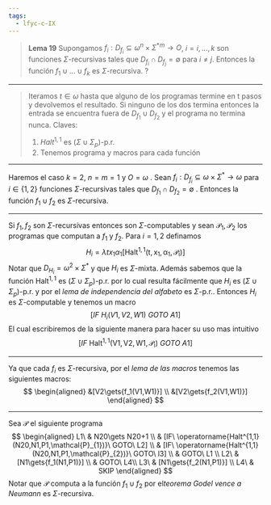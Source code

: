 ```yaml
---
tags:
  - lfyc-c-IX
---
```

> **Lema 19** Supongamos $f_i:D_{f_i}\subseteq{\omega^n\times\Sigma^{*m}}\to{O}$, $i=i,\dots,k$ son funciones $\Sigma\text{-recursivas}$ tales que $D_{f_i}\cap{D_{f_j}}=\emptyset$ para $i\neq{j}$. Entonces la función $f_1\cup\dots\cup{f_k}$ es $\Sigma\text{-recursiva}$.
?

---
> Iteramos $t\in\omega$ hasta que alguno de los programas termine en t pasos y devolvemos el resultado. Si ninguno de los dos termina entonces la entrada se encuentra fuera de $D_{f_1}\cup{D_{f_2}}$  y el programa no termina nunca.
 > Claves:
 > 1. ${Halt}^{1,1}$ es $(\Sigma\cup\Sigma_{p})$-p.r.
 > 2. Tenemos programa y macros para cada función 
 
 - - - 
Haremos el caso $k=2$, $n=m=1$ y $O=\omega$ . Sean $f_i:D_{f_i}\subseteq{\omega\times\Sigma^{\ast}}\to{\omega}$ para $i\in\{1,2\}$ funciones $\Sigma\text{-recursivas}$ tales que $D_{f_1}\cap{D_{f_2}}=\emptyset$ . Entonces la función $f_1\cup{f_2}$ es $\Sigma\text{-recursiva}$.
 - - -
Si $f_1,{f_2}$ son $\Sigma\text{-recursivas}$ entonces son $\Sigma\text{-computables}$ y sean $\mathcal{P}_1,\mathcal{P}_2$ los programas que computan a $f_1$ y ${f_2}$. Para $i=1,2$ definamos
$$
H_i=\lambda{tx_1\alpha_1}[\operatorname{Halt^{1,1}(t,x_1,\alpha_1,\mathcal{P}_{i})}]
$$
Notar que $D_{H_{i}}=\omega^{2}\times\Sigma^{\ast}$ y que $H_{i}$ es $\Sigma$-mixta. Además sabemos que la función $\operatorname{Halt^{1,1}}$ es $(\Sigma\cup\Sigma_{p})$-p.r. por lo cual resulta fácilmente que $H_{i}$ es $(\Sigma\cup\Sigma_{p})$-p.r. y por el *lema de independencia del alfabeto* es $\Sigma$-p.r.. Entonces $H_{i}$ es $\Sigma$-computable y tenemos un macro
$$
[IF\ H_i(V1,V2,W1)\ GOTO\ A1]
$$
El cual escribiremos de la siguiente manera para hacer su uso mas intuitivo
$$
[IF\ \operatorname{Halt^{1,1}(V1,V2,W1,\mathcal{P}_{i})}\ GOTO\ A1]
$$
 - - - 
Ya que cada $f_i$ es $\Sigma$-recursiva, por el *lema de las macros* tenemos las siguientes macros:
$$
\begin{aligned}
&[V2\gets{f_1(V1,W1)}] \\
&[V2\gets{f_2(V1,W1)}]
\end{aligned}
$$
 - - -
Sea $\mathcal{P}$ el siguiente programa
$$
\begin{aligned}
L1\ & N20\gets N20+1 \\
	& [IF\ \operatorname{Halt^{1,1}(N20,N1,P1,\mathcal{P}_{1})}\ GOTO\ L2] \\
	& [IF\ \operatorname{Halt^{1,1}(N20,N1,P1,\mathcal{P}_{2})}\ GOTO\ l3] \\
	& GOTO\ L1 \\
L2\ & [N1\gets{f_1(N1,P1)}] \\
	& GOTO\ L4\\
L3\ & [N1\gets{f_2(N1,P1)}] \\
L4\ & SKIP 
\end{aligned}
$$
Notar que $\mathcal{P}$ computa a la función $f_1\cup{f_2}$ por el*teorema Godel vence a Neumann*  es $\Sigma$-recursiva.